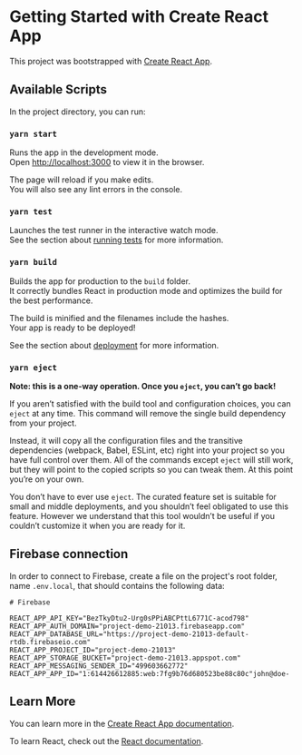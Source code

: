 # Getting Started with Create React App

This project was bootstrapped with [Create React App](https://github.com/facebook/create-react-app).

## Available Scripts

In the project directory, you can run:

### `yarn start`

Runs the app in the development mode.\
Open [http://localhost:3000](http://localhost:3000) to view it in the browser.

The page will reload if you make edits.\
You will also see any lint errors in the console.

### `yarn test`

Launches the test runner in the interactive watch mode.\
See the section about [running tests](https://facebook.github.io/create-react-app/docs/running-tests) for more information.

### `yarn build`

Builds the app for production to the `build` folder.\
It correctly bundles React in production mode and optimizes the build for the best performance.

The build is minified and the filenames include the hashes.\
Your app is ready to be deployed!

See the section about [deployment](https://facebook.github.io/create-react-app/docs/deployment) for more information.

### `yarn eject`

**Note: this is a one-way operation. Once you `eject`, you can’t go back!**

If you aren’t satisfied with the build tool and configuration choices, you can `eject` at any time. This command will remove the single build dependency from your project.

Instead, it will copy all the configuration files and the transitive dependencies (webpack, Babel, ESLint, etc) right into your project so you have full control over them. All of the commands except `eject` will still work, but they will point to the copied scripts so you can tweak them. At this point you’re on your own.

You don’t have to ever use `eject`. The curated feature set is suitable for small and middle deployments, and you shouldn’t feel obligated to use this feature. However we understand that this tool wouldn’t be useful if you couldn’t customize it when you are ready for it.

## Firebase connection

In order to connect to Firebase, create a file on the project's root folder, name `.env.local`, that should contains the following data:

```
# Firebase

REACT_APP_API_KEY="BezTkyDtu2-Urg0sPPiABCPttL6771C-acod798"
REACT_APP_AUTH_DOMAIN="project-demo-21013.firebaseapp.com"
REACT_APP_DATABASE_URL="https://project-demo-21013-default-rtdb.firebaseio.com"
REACT_APP_PROJECT_ID="project-demo-21013"
REACT_APP_STORAGE_BUCKET="project-demo-21013.appspot.com"
REACT_APP_MESSAGING_SENDER_ID="499603662772"
REACT_APP_APP_ID="1:614426612885:web:7fg9b76d680523be88c80c"john@doe-
```

## Learn More

You can learn more in the [Create React App documentation](https://facebook.github.io/create-react-app/docs/getting-started).

To learn React, check out the [React documentation](https://reactjs.org/).
